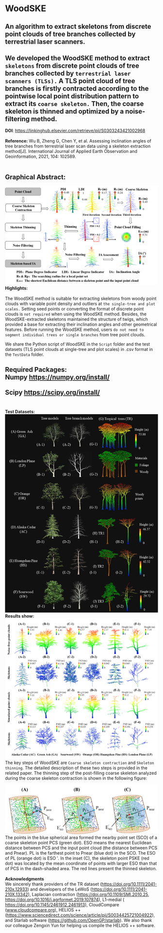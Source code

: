 # WoodSKE
**An algorithm to extract skeletons from discrete point clouds of tree branches collected by terrestrial laser scanners.**<br>
--
We developed the WoodSKE method to extract `skeletons` from discrete point clouds of tree branches collected by `terrestrial laser scanners (TLSs).` A TLS point cloud of tree branches is firstly contracted according to the pointwise local point distribution pattern to extract its `coarse skeleton.` Then, the coarse skeleton is thinned and optimized by a noise-filtering method.<br>
--
**DOI**:
https://linkinghub.elsevier.com/retrieve/pii/S0303243421002968<br><br>
**Reference:** Wu B, Zheng G, Chen Y, et al. Assessing inclination angles of tree branches from terrestrial laser scan data using a skeleton extraction method[J]. International Journal of Applied Earth Observation and Geoinformation, 2021, 104: 102589.<br><br>

**Graphical Abstract:**<br> 
--
![Graphical Abstract](PNG/GraphicAbstract.png)
**Highlights:**<br> <br>
The WoodSKE method is suitable for extracting skeletons from woody point clouds with variable point density and outliers at `the single-tree and plot scales.` Setting seed points or converting the format of discrete point clouds is `not required` when using the WoodSKE method. Besides, the WoodSKE-extracted skeletons maintained the structure of twigs, which provided a base for extracting their inclination angles and other geometrical features. Before running the WoodSKE method, users `do not need to segment individual trees or single branches` from tree point clouds.<br> 

We share the Python script of WoodSKE in the `Script` folder and the test datasets (TLS point clouds at single-tree and plot scales) in .csv format in the `TestData` folder.<br> <be>

**Required Packages:**<br> 
Numpy  https://numpy.org/install/<br><br>
Scipy  https://scipy.org/install/<br><br>
--

**Test Datasets:**<br> 
![Test datasets](PNG/Models-ALL.jpg)
<be> **Results show:**<br> 
![Skeleton extraction](PNG/FSD.jpg)
The key steps of WoodSKE are `Coarse skeleton contraction` and `Skeleton thinning`.<be> The detailed description of these two steps is provided in the related paper. The thinning step of the post-filling coarse skeleton analyzed during the coarse skeleton contraction is shown in the following figure:<br>

![Skeleton extraction](PNG/Thin.jpg)
The points in the blue spherical area formed the nearby point set (SCO) of a coarse skeleton point PCS (green dot). ESO means the nearest Euclidean distance between PCS and the input point cloud (the distance between PCS and Pnear). PL is the farthest point to Pnear (blue dot) in the SCO. The ESO of PL (orange dot) is ESO ′. In the inset (C), the skeleton point PSKE (red dot) was located by the mean coordinate of points with larger ESO than that of PCS in the dash-shaded area. The red lines present the thinned skeleton.<br><br>
**Acknowledgments**<br> 
We sincerely thank providers of the TR dataset (https://doi.org/10.1111/2041-210x.12933) and developers of the LeWoS (https://doi.org/10.1111/2041-210X.13342), Laplacian contraction (https://doi.org/10.1109/SMI.2010.25, https://doi.org/10.1016/j.agrformet.2019.107874), L1-medial ( https://doi.org/10.1145/2461912.2461913), CloudCompare (www.cloudcompare.org), HELIOS ++ (https://www.sciencedirect.com/science/article/pii/S0034425721004922), and Starlab software (https://github.com/OpenGP/starlab). We also thank our colleague Zengxin Yun for helping us compile the HELIOS ++ software.





